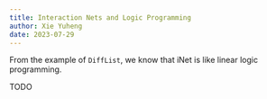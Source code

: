 ```yaml
---
title: Interaction Nets and Logic Programming
author: Xie Yuheng
date: 2023-07-29
---
```


From the example of `DiffList`, we know that
iNet is like linear logic programming.

TODO
